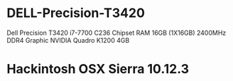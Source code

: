 # DELL-Precision-T3420
Dell Precision T3420 i7-7700
C236 Chipset
RAM 16GB (1X16GB) 2400MHz DDR4
Graphic NVIDIA Quadro K1200 4GB
# Hackintosh OSX Sierra 10.12.3

